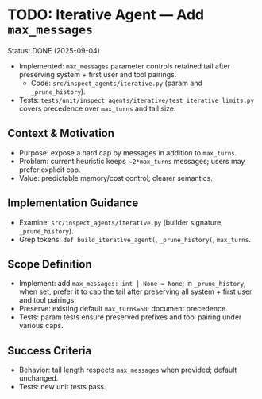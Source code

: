 # TODO: Iterative Agent — Add `max_messages`

Status: DONE (2025-09-04)
- Implemented: `max_messages` parameter controls retained tail after preserving system + first user and tool pairings.
  - Code: `src/inspect_agents/iterative.py` (param and `_prune_history`).
- Tests: `tests/unit/inspect_agents/iterative/test_iterative_limits.py` covers precedence over `max_turns` and tail size.

## Context & Motivation
- Purpose: expose a hard cap by messages in addition to `max_turns`.
- Problem: current heuristic keeps ~`2*max_turns` messages; users may prefer explicit cap.
- Value: predictable memory/cost control; clearer semantics.

## Implementation Guidance
- Examine: `src/inspect_agents/iterative.py` (builder signature, `_prune_history`).
- Grep tokens: `def build_iterative_agent(`, `_prune_history(`, `max_turns`.

## Scope Definition
- Implement: add `max_messages: int | None = None`; in `_prune_history`, when set, prefer it to cap the tail after preserving all system + first user and tool pairings.
- Preserve: existing default `max_turns=50`; document precedence.
- Tests: param tests ensure preserved prefixes and tool pairing under various caps.

## Success Criteria
- Behavior: tail length respects `max_messages` when provided; default unchanged.
- Tests: new unit tests pass.
